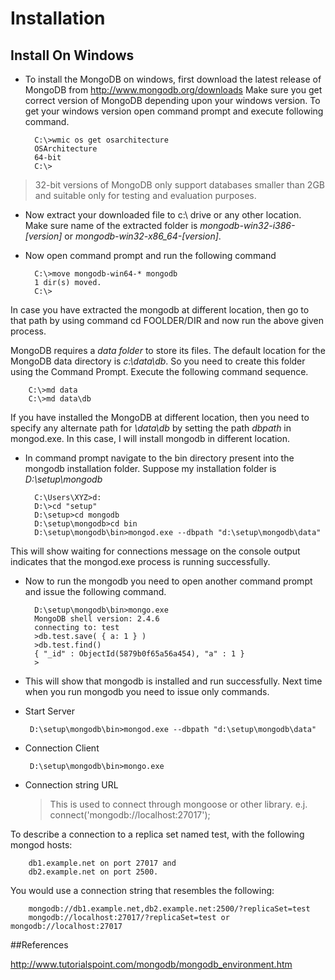 # Installation

## Install On Windows

- To install the MongoDB on windows, first download the latest release of MongoDB from http://www.mongodb.org/downloads Make sure you get correct version of MongoDB depending upon your windows version. To get your windows version open command prompt and execute following command.

		C:\>wmic os get osarchitecture
		OSArchitecture
		64-bit
		C:\>

 > 32-bit versions of MongoDB only support databases smaller than 2GB and suitable only for testing and evaluation purposes.

- Now extract your downloaded file to c:\ drive or any other location. Make sure name of the extracted folder is _mongodb-win32-i386-[version]_ or _mongodb-win32-x86_64-[version]_. 

- Now open command prompt and run the following command

		C:\>move mongodb-win64-* mongodb
		1 dir(s) moved.
		C:\>

 In case you have extracted the mongodb at different location, then go to that path by using command cd FOOLDER/DIR and now run the above given process.

 MongoDB requires a *data folder* to store its files. The default location for the MongoDB data directory is _c:\data\db_. So you need to create this folder using the Command Prompt. Execute the following command sequence.

		C:\>md data
		C:\>md data\db

 If you have installed the MongoDB at different location, then you need to specify any alternate path for _\data\db_ by setting the path _dbpath_ in mongod.exe. In this case, I will install mongodb in different location.

- In command prompt navigate to the bin directory present into the mongodb installation folder. Suppose my installation folder is _D:\setup\mongodb_
 
		C:\Users\XYZ>d:
		D:\>cd "setup"
		D:\setup>cd mongodb
		D:\setup\mongodb>cd bin
		D:\setup\mongodb\bin>mongod.exe --dbpath "d:\setup\mongodb\data" 

 This will show waiting for connections message on the console output indicates that the mongod.exe process is running successfully.

- Now to run the mongodb you need to open another command prompt and issue the following command.
	 
		D:\setup\mongodb\bin>mongo.exe
		MongoDB shell version: 2.4.6
		connecting to: test
		>db.test.save( { a: 1 } )
		>db.test.find()
		{ "_id" : ObjectId(5879b0f65a56a454), "a" : 1 }
		>

- This will show that mongodb is installed and run successfully. Next time when you run mongodb you need to issue only commands.

 - Start Server
 
		D:\setup\mongodb\bin>mongod.exe --dbpath "d:\setup\mongodb\data" 
		
 - Connection Client
 
		D:\setup\mongodb\bin>mongo.exe
	
- Connection string URL 

	> This is used to connect through mongoose or other library. e.j. connect('mongodb://localhost:27017'); 
	
 To describe a connection to a replica set named test, with the following mongod hosts:

		db1.example.net on port 27017 and
		db2.example.net on port 2500.

 You would use a connection string that resembles the following:

		mongodb://db1.example.net,db2.example.net:2500/?replicaSet=test
		mongodb://localhost:27017/?replicaSet=test or mongodb://localhost:27017

##References 

http://www.tutorialspoint.com/mongodb/mongodb_environment.htm

